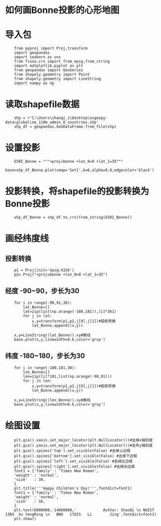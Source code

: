 如何画Bonne投影的心形地图
======================
# 导入包
		from pyproj import Proj,transform
		import geopandas
		import seaborn as sns
		from fiona.crs import from_epsg,from_string
		import matplotlib.pyplot as plt
		from geopandas import GeoSeries
		from shapely.geometry import Point
		from shapely.geometry import LineString
		import numpy as np
# 读取shapefile数据
		shp = r'C:\Users\shaoqi_i\Desktop\osgeopy-data\global\ne_110m_admin_0_countries.shp'
		shp_df = geopandas.GeoDataFrame.from_file(shp)

# 设置投影
		ESRI_Bonne = """+proj=bonne +lon_0=0 +lat_1=35"""
		base=shp_df_Bonne.plot(cmap='Set1',k=6,alpha=0.8,edgecolor='black')
# 投影转换，将shapefile的投影转换为Bonne投影
		shp_df_Bonne = shp_df.to_crs(from_string(ESRI_Bonne))
# 画经纬度线
## 投影转换
		p1 = Proj(init='epsg:4326')
		p2= Proj("+proj=bonne +lon_0=0 +lat_1=35")
## 经度 -90~90，步长为30
		for i in range(-90,91,30):
    		lat_Bonne=[]
    		lat=zip(list(np.arange(-180,181)),[i]*361)
    		for j in lat:
				x,y=transform(p1,p2,j[0],j[1])#投影转换
				lat_Bonne.append((x,y)) 
		
		x,y=LineString((lat_Bonne)).xy#画线
		base.plot(x,y,linewidth=0.6,color='gray')
## 纬度 -180~180，步长为30
		for i in range(-180,181,30):
    		lon_Bonne=[]
    		lon=zip([i]*181,list(np.arange(-90,91)))
    		for j in lon:
				x,y=transform(p1,p2,j[0],j[1])#投影转换
				lon_Bonne.append((x,y))
		
		x,y=LineString((lon_Bonne)).xy#画线
		base.plot(x,y,linewidth=0.6,color='gray')
# 绘图设置
		plt.gca().xaxis.set_major_locator(plt.NullLocator())#去掉x轴刻度
		plt.gca().yaxis.set_major_locator(plt.NullLocator())#去年y轴刻度
		plt.gca().spines['top'].set_visible(False) #去掉上边框
		plt.gca().spines['bottom'].set_visible(False) #去掉下边框
		plt.gca().spines['left'].set_visible(False) #去掉左边框
		plt.gca().spines['right'].set_visible(False) #去掉右边框
		font1 = {'family' : 'Times New Roman',  
		'weight' : 'normal',  
		'size'   : 30,  
		}  
		plt.title('''Happy Children's Day!''',fontdict=font1)
		font1 = {'family' : 'Times New Roman',  
		'weight' : 'normal',  
		'size'   : 16,  
		}  
		plt.text(6000000,-14000000,'            Author: ShaoQi \n NUIST  13RS  Xu YongMing \n   BNU   17GIS   Li 		Jing',fontdict=font1)
		plt.show()
				
				
				
				
				
